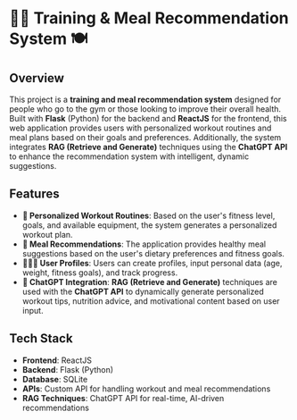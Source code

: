 # 🏋️‍♂️ **Training & Meal Recommendation System** 🍽️

## Overview
This project is a **training and meal recommendation system** designed for people who go to the gym or those looking to improve their overall health. Built with **Flask** (Python) for the backend and **ReactJS** for the frontend, this web application provides users with personalized workout routines and meal plans based on their goals and preferences. Additionally, the system integrates **RAG (Retrieve and Generate)** techniques using the **ChatGPT API** to enhance the recommendation system with intelligent, dynamic suggestions.

## Features
- **💪 Personalized Workout Routines**: Based on the user's fitness level, goals, and available equipment, the system generates a personalized workout plan.
- **🍏 Meal Recommendations**: The application provides healthy meal suggestions based on the user's dietary preferences and fitness goals.
- **🧑‍🤝‍🧑 User Profiles**: Users can create profiles, input personal data (age, weight, fitness goals), and track progress.
- **💬 ChatGPT Integration**: **RAG (Retrieve and Generate)** techniques are used with the **ChatGPT API** to dynamically generate personalized workout tips, nutrition advice, and motivational content based on user input.

## Tech Stack
- **Frontend**: ReactJS
- **Backend**: Flask (Python)
- **Database**: SQLite
- **APIs**: Custom API for handling workout and meal recommendations
- **RAG Techniques**: ChatGPT API for real-time, AI-driven recommendations
